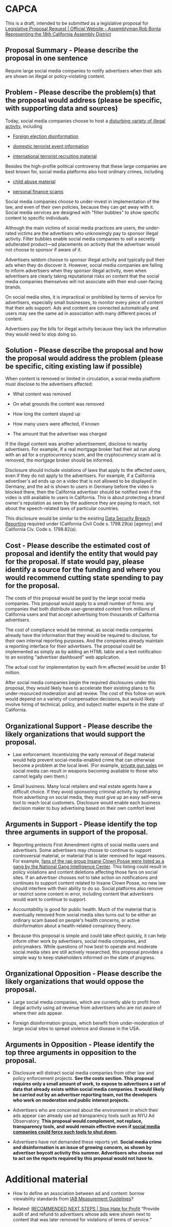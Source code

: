 # CAPCA

This is a draft, intended to be submitted as a legislative proposal for  [Legislative Proposal Request | Official Website - Assemblyman Rob Bonta Representing the 18th California Assembly District](https://a18.asmdc.org/legislative-proposal-request)


## Proposal Summary - Please describe the proposal in one sentence 

Require large social media companies to notify advertisers when their
ads are shown on illegal or policy-violating content.

## Problem - Please describe the problem(s) that the proposal would address (please be specific, with supporting data and sources)

Today, social media companies
choose to host a [disturbing variety of illegal
activity](https://www.wsj.com/articles/the-worst-job-in-technology-staring-at-human-depravity-to-keep-it-off-facebook-1514398398),
including

 * [Foreign election disinformation](https://www.usatoday.com/story/news/2018/05/11/what-we-found-facebook-ads-russians-accused-election-meddling/602319002/)

 * [domestic terrorist event information](https://www.buzzfeednews.com/article/ryanmac/facebook-moderators-call-arms-not-enforced-kenosha)

 * [international terrorist recruiting material](https://apnews.com/article/f97c24dab4f34bd0b48b36f2988952a4)

Besides the high-profile political controversy that these large companies are best known for,
social media platforms also host ordinary crimes, including

 * [child abuse material](https://www.foxglove.org.uk/news/open-letter-from-content-moderators-re-pandemic)

 * [personal finance scams](https://www.bbc.com/news/technology-46972940)

Social media companies choose to under-invest in implementation of the
law, and even of their own policies, because they can get away with it.
Social media services are designed with "filter bubbles" to show
specific content to specific individuals. 

Although the main victims of social media practices are users, the under-rated
victims are the advertisers who unknowingly pay to sponsor
illegal activity.  Filter bubbles enable social media companies to sell
a secretly adulterated product&mdash;ad placements on activity that
the advertiser would not choose to sponsor if aware of it.

Advertisers seldom choose to sponsor illegal activity
and typically pull their ads when they do discover it.
However, social media companies are failing to inform
advertisers when they sponsor illegal activity, even
when advertisers are clearly taking reputational risks
on content that the social media companies themselves
will not associate with their end-user-facing brands.

On social media sites, it is impractical or prohibited
by terms of service for
advertisers, especially small businesses, to monitor
every piece of content that their ads support. Ads
and content are connected automatically and users may
see the same ad in association with many different
pieces of content.

Advertisers pay the bills for illegal activity because
they lack the information they would need to stop
doing so. 

## Solution - Please describe the proposal and how the proposal would address the problem (please be specific, citing existing law if possible)

When content is removed or limited in circulation,
a social media platform must
disclose to the advertisers affected:

 * What content was removed

 * On what grounds the content was removed

 * How long the content stayed up

 * How many users were affected, if known

 * The amount that the advertiser was charged

If the illegal content was another advertisement,
disclose to nearby advertisers.  For example, if a
real mortgage broker had their ad run along with an ad
for a cryptocurrency scam, and the cryptocurrency scam
ad is removed, the mortgage broker should be informed.

Disclosure should include violations of laws that
apply to the affected users, even if they do not
apply to the advertisers.   For example, if a
California advertiser's ad ends up on a video that
is not allowed to be displayed in Germany, and the
ad is shown to users in Germany before the video is
blocked there, then the California advertiser should
be notified even if the video is still available to
users in California.  This is about protecting a brand
owner's reputation as seen by the audience they are
paying to reach, not about the speech-related laws
of particular countries.

This disclosure would be similar
to the existing [Data Security Breach
Reporting](https://oag.ca.gov/privacy/databreach/reporting)
required under  (California Civil Code s. 1798.29(a)
[agency] and California Civ. Code s. 1798.82(a).



## Cost - Please describe the estimated cost of proposal and identify the entity that would pay for the proposal. If state would pay, please identify a source for the funding and where you would recommend cutting state spending to pay for the proposal.

The costs of this proposal would be paid by the
large social media companies.  This proposal would
apply to a small number of firms: any companies that both
distribute user-generated content from millions of
California users and that accept advertising from
thousands of California advertisers.

The cost of compliance would be minimal, as social
media companies already have the information that
they would be required to disclose, for their own
internal reporting purposes.  And the companies already
maintain a reporting interface for their advertisers.
The proposal could be implemented as simply as by
adding an HTML table and a text notification to an
existing "advertiser dashboard" web application.

The actual cost for implementation by each firm
affected would be under $1 million.

After social media companies begin the required
disclosures under this proposal, they would likely
have to accelerate their existing plans to fix
under-resourced moderation and ad review. The cost
of this follow-on work would depend on a variety of
compensation decisions, but would likely involve
hiring of technical, policy, and subject matter
experts in the state of California.


## Organizational Support - Please describe the likely organizations that would support the proposal.

 * Law enforcement. Incentivizing the early removal of illegal material
   would help prevent social-media-enabled crime that can otherwise become
   a problem at the local level. (For example, [private gun sales](https://www.protocol.com/facebook-gun-sales-ban) on social media can result in weapons becoming available to those
   who cannot legally own them.)

 * Small business.  Many local retailers and real estate agents have a difficult
   choice. If they avoid sponsoring criminal activity by refraining from advertising
   on social media, they must give up an easy self-serve tool to reach local customers.
   Disclosure would enable each business decision maker to buy advertising based on
   their own comfort level

## Arguments in Support - Please identify the top three arguments in support of the proposal.

 * Reporting protects First Amendment rights of
   social media users and advertisers. Some
   advertisers may choose to continue to support
   controversial material, or material that is
   later removed for legal reasons.  For example,
   [fans of the rap group Insane Clown Posse were
   listed as a gang by the National Gang Intelligence
   Center](https://en.wikipedia.org/wiki/Insane_Clown_Posse#2013%E2%80%9314:_Continued_legal_troubles).
   This listing could result in policy violations
   and content deletions affecting those fans on
   social sites.  If an advertiser chooses not to
   take action on notifications and continues to
   support content related to Insane Clown Posse,
   no new law should interfere with their ability to
   do so.  Social platforms also remove or restrict
   some content in error, including content that
   advertisers would want to continue to support.

 * Accountability is good for public health.
   Much of the material that is eventually removed from social media
   sites turns out to be either an ordinary scam based on people's health concerns,
   or active disinformation about a health-related conspiracy theory.

 * Because this proposal is simple and could take effect quickly, it can
   help inform other work by advertisers, social media companies,
   and policymakers.  While questions of how best to operate
   and moderate social media sites are still actively researched,
   this proposal provides a simple way to keep stakeholders informed on the state of
   progress.


## Organizational Opposition - Please describe the likely organizations that would oppose the proposal.

 * Large social media companies, which are currently able to profit from
   illegal activity using ad revenue from advertisers who are not aware
   of where their ads appear.

 * Foreign disinformation groups, which benefit from under-moderation of
   large social sites to spread violence and disease in the USA.



## Arguments in Opposition - Please identify the top three arguments in opposition to the proposal.

 * Disclosure will distract social media companies from other law and policy enforcement
   projects.  **See the costs section. This proposal requires only a small amount
   of work, to expose to advertisers a set of data that already exists within
   social media companies.  It would likely be carried out by an advertiser reporting
   team, not the developers who work on moderation and public interest projects.**

 * Advertisers who are concerned about the environment
   in which their ads appear can
   already use ad transparency tools such as
   NYU Ad Observatory.  **This proposal would
   complement, not replace, transparency tools,
   and would remain effective even if [social
   media companies could force such tools to shut
   down](https://www.wsj.com/articles/facebook-seeks-shutdown-of-nyu-research-project-into-political-ad-targeting-11603488533).**

 * Advertisers have not demanded these reports yet.
   **Social media crime and disinformation is an issue of growing
   concern, as shown by advertiser boycott activity this summer.
   Advertisers who choose not to act on the reports required by
   this proposal would not have to.**


# Additional material

 * How to define an association between ad and content: borrow viewability standards from [IAB Measurement Guidelines](https://www.iab.com/guidelines/iab-measurement-guidelines/)?

 * Related: [RECOMMENDED NEXT STEPS | Stop Hate for Profit](https://www.stophateforprofit.org/productrecommendations) <q>Provide audit of and refund to advertisers whose ads were shown next to content that was later removed for violations of terms of service.</q>

